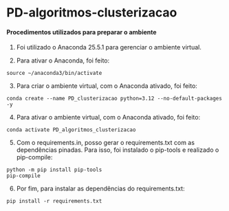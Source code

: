 # PD-algoritmos-clusterizacao

#### Procedimentos utilizados para preparar o ambiente

1. Foi utilizado o Anaconda 25.5.1 para gerenciar o ambiente virtual.

2. Para ativar o Anaconda, foi feito:
```
source ~/anaconda3/bin/activate
```

3. Para criar o ambiente virtual, com o Anaconda ativado, foi feito:
```
conda create --name PD_clusterizacao python=3.12 --no-default-packages -y
```

4. Para ativar o ambiente virtual, com o Anaconda ativado, foi feito:
```
conda activate PD_algoritmos_clusterizacao
```

5. Com o requirements.in, posso gerar o requirements.txt com as dependências pinadas. Para isso, foi instalado o pip-tools e realizado o pip-compile:
```
python -m pip install pip-tools
pip-compile
```

6. Por fim, para instalar as dependências do requirements.txt:
```
pip install -r requirements.txt
```


